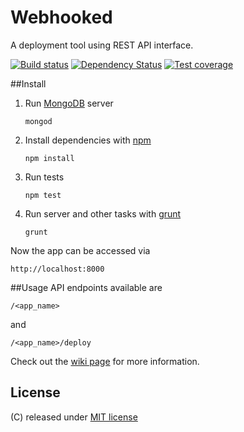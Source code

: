 Webhooked
=========

A deployment tool using REST API interface.

[![Build status][travis-image]][travis-url]
[![Dependency Status][david-image]][david-url]
[![Test coverage][coveralls-image]][coveralls-url]

##Install
1. Run [MongoDB](http://docs.mongodb.org/manual/installation/) server

	```
	mongod
	```

2. Install dependencies with [npm](https://www.npmjs.org/)

	```
	npm install
	```

3. Run tests

	```
	npm test
	```

4. Run server and other tasks with [grunt](http://gruntjs.com/)

	```
	grunt
	```

Now the app can be accessed via

```
http://localhost:8000
```

##Usage
API endpoints available are
```
/<app_name>
```
and
```
/<app_name>/deploy
```
Check out the [wiki page](https://github.com/cosmosgenius/webhooked/wiki) for more information.


[travis-image]: https://img.shields.io/travis/cosmosgenius/webhooked.svg?style=flat-square
[travis-url]: https://travis-ci.org/cosmosgenius/webhooked
[coveralls-image]: https://img.shields.io/coveralls/cosmosgenius/webhooked.svg?style=flat-square
[coveralls-url]: https://coveralls.io/r/cosmosgenius/webhooked?branch=master
[david-image]: http://img.shields.io/david/cosmosgenius/webhooked.svg?style=flat-square
[david-url]: https://david-dm.org/cosmosgenius/webhooked

## License

(C) released under [MIT license](LICENSE)